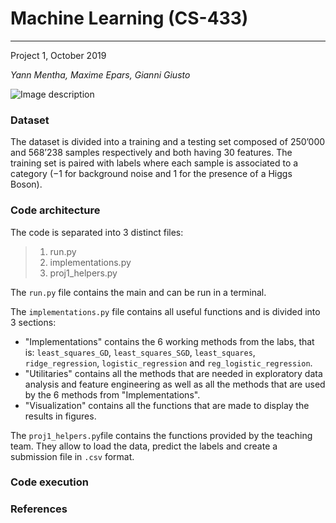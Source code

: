 # Machine Learning (CS-433)
_____________________________________________________________________
Project 1, October 2019

_Yann Mentha, Maxime Epars, Gianni Giusto_

![Image description](result/pipeline.png)
### Dataset
The  dataset is divided into a training and a testing set composed of 250’000 and 568’238 samples respectively and both having 30 features. The training set is paired with labels where each sample is associated  to  a  category  (−1 for  background  noise  and 1 for the presence of a Higgs Boson).

### Code architecture
The code is separated into 3 distinct files:

>1. run.py
>2. implementations.py
>3. proj1_helpers.py

The `run.py` file contains the main and can be run in a terminal. 

The `implementations.py` file contains all useful functions and is divided into 3 sections: 

   - "Implementations" contains the 6 working methods from the labs, that is: `least_squares_GD`, `least_squares_SGD`, `least_squares`,        `ridge_regression`, `logistic_regression` and `reg_logistic_regression`.
   - "Utilitaries" contains all the methods that are needed in exploratory data analysis and feature engineering as well as all the              methods that are used by the 6 methods from "Implementations".
   - "Visualization" contains all the functions that are made to display the results in figures.
    
The `proj1_helpers.py`file contains the functions provided by the teaching team. They allow to load the data, predict the labels and create a submission file in `.csv` format. 



### Code execution

### References
